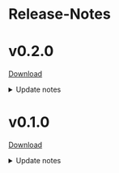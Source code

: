 # Release-Notes

# v0.2.0
[Download](LayerOverlayExtension%20v0.2.0.zip)
<details><summary>Update notes</summary>

+ Fixed positioning bug when switching between canvas only mode and regular mode
+ Overlay is now draggable and can be moved around using the mouse
</details>


# v0.1.0
[Download](LayerOverlayExtension%20v0.1.0.zip)
<details><summary>Update notes</summary>

+ The first version
</details>